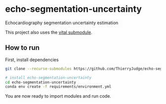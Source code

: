 # echo-segmentation-uncertainty
Echocardiography segmentation uncertainty estimation



This project also uses the [vital submodule](https://github.com/nathanpainchaud/vital).

## How to run
First, install dependencies
```bash
git clone --recurse-submodules https://github.com/ThierryJudge/echo-segmentation-uncertainty.git

# install echo-segmentation-uncertainty
cd echo-segmentation-uncertainty
conda env create -f requirements/environment.yml
 ```
You are now ready to import modules and run code.
